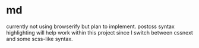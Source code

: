 # md
currently not using browserify but plan to implement.
postcss syntax highlighting will help work within this project since I switch between cssnext and some scss-like syntax.
